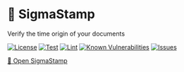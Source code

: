 # 📜 SigmaStamp

Verify the time origin of your documents

[![License](https://img.shields.io/github/license/sigmastamp/sigmastamp-frontend.svg?style=flat)](https://raw.githubusercontent.com/sigmastamp/sigmastamp-frontend/master/LICENSE)
[![Test](https://github.com/sigmastamp/sigmastamp-frontend/actions/workflows/test.yml/badge.svg)](https://github.com/sigmastamp/sigmastamp-frontend/actions/workflows/test.yml)
[![Lint](https://github.com/sigmastamp/sigmastamp-frontend/actions/workflows/lint.yml/badge.svg)](https://github.com/sigmastamp/sigmastamp-frontend/actions/workflows/lint.yml)
[![Known Vulnerabilities](https://snyk.io/test/github/sigmastamp/sigmastamp-frontend/badge.svg)](https://snyk.io/test/github/sigmastamp/sigmastamp-frontend)
[![Issues](https://img.shields.io/github/issues/sigmastamp/sigmastamp-frontend.svg?style=flat)](https://github.com/sigmastamp/sigmastamp-frontend/issues)

[📩 Open SigmaStamp](https://www.sigmastamp.ml/)
